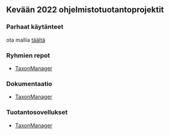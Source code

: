 ## Kevään 2022 ohjelmistotuotantoprojektit

### Parhaat käytänteet

ota mallia [täältä](https://github.com/HY-TKTL/TKT20007-Ohjelmistotuotantoprojekti/blob/master/best-practices.md)

### Ryhmien repot

- [TaxonManager](https://github.com/karilint/TaxonManager)

### Dokumentaatio

- [TaxonManager](https://github.com/karilint/TaxonManager/tree/main/docs)

### Tuotantosovellukset

- [TaxonManager](https://Taxonmanager.it.helsinki.fi)
